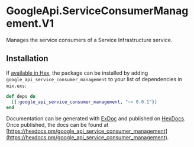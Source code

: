 # GoogleApi.ServiceConsumerManagement.V1

Manages the service consumers of a Service Infrastructure service.

## Installation

If [available in Hex](https://hex.pm/docs/publish), the package can be installed
by adding `google_api_service_consumer_management` to your list of dependencies in `mix.exs`:

```elixir
def deps do
  [{:google_api_service_consumer_management, "~> 0.0.1"}]
end
```

Documentation can be generated with [ExDoc](https://github.com/elixir-lang/ex_doc)
and published on [HexDocs](https://hexdocs.pm). Once published, the docs can
be found at [https://hexdocs.pm/google_api_service_consumer_management](https://hexdocs.pm/google_api_service_consumer_management).
